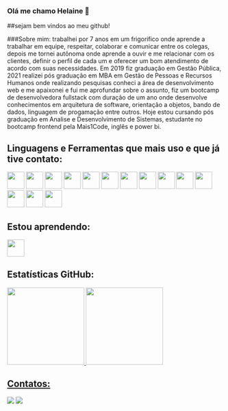 ### Olá me chamo Helaine 👋

##sejam bem vindos ao meu github!

###Sobre mim:
trabalhei por 7 anos em um frigorifico onde aprende a trabalhar em equipe, respeitar, colaborar e comunicar entre os colegas, depois me tornei autônoma onde aprende a ouvir e me relacionar com os clientes, definir o perfil de cada um e oferecer um bom atendimento de acordo com suas necessidades. Em 2019 fiz graduação em Gestão Pública, 2021 realizei pós graduação em MBA em Gestão de Pessoas e Recursos Humanos onde realizando pesquisas conheci a área de desenvolvimento web e me apaixonei e fui me aprofundar sobre o assunto, fiz um bootcamp de desenvolvedora fullstack com duração de um ano onde desenvolve conhecimentos em arquitetura de software, orientação a objetos, bando de dados, linguagem de progamação entre outros.
Hoje estou cursando pós graduação em Analise e Desenvolvimento de Sistemas, estudante no bootcamp frontend pela Mais1Code, inglês e power bi.

## Linguagens e Ferramentas que mais uso e que já tive contato:

<img src="https://cdn.jsdelivr.net/gh/devicons/devicon/icons/css3/css3-original-wordmark.svg" width="40" height="40" /> <img src="https://cdn.jsdelivr.net/gh/devicons/devicon/icons/git/git-plain.svg" width="40" height="40" /> <img src="https://cdn.jsdelivr.net/gh/devicons/devicon/icons/github/github-original-wordmark.svg" width="40" height="40" /> <img src="https://cdn.jsdelivr.net/gh/devicons/devicon/icons/html5/html5-original-wordmark.svg" width="40" height="40" /> <img src="https://cdn.jsdelivr.net/gh/devicons/devicon/icons/javascript/javascript-original.svg" width="40" height="40" /> <img src="https://cdn.jsdelivr.net/gh/devicons/devicon/icons/mysql/mysql-original-wordmark.svg" width="40" height="40"/> <img src="https://cdn.jsdelivr.net/gh/devicons/devicon/icons/nodejs/nodejs-original.svg" width="40" height="40" /> <img src="https://cdn.jsdelivr.net/gh/devicons/devicon/icons/slack/slack-original.svg" width="40" height="40" /> <img src="https://cdn.jsdelivr.net/gh/devicons/devicon/icons/trello/trello-plain-wordmark.svg" width="40" height="40" /> <img src="https://cdn.jsdelivr.net/gh/devicons/devicon/icons/typescript/typescript-original.svg" width="40" height="40" /> <img src="https://cdn.jsdelivr.net/gh/devicons/devicon/icons/vscode/vscode-plain-wordmark.svg" width="40" height="40" /> <img src="https://cdn.jsdelivr.net/gh/devicons/devicon/icons/react/react-original-wordmark.svg" width="40" height="40" /> <img src="https://cdn.jsdelivr.net/gh/devicons/devicon/icons/intellij/intellij-original.svg" width="40" height="40"/> <img src="https://cdn.jsdelivr.net/gh/devicons/devicon/icons/markdown/markdown-original.svg" width="40" height="40"/>

## Estou aprendendo:

<img src="https://cdn.jsdelivr.net/gh/devicons/devicon/icons/python/python-original-wordmark.svg" width="40" height="40" />

## Estatísticas GitHub:

<div>
<a href="https://github.com/HelaineRibeiro">
<img height="180em" src="https://github-readme-stats.vercel.app/api/top-langs/?username=HelaineRibeiro&layout=compact&langs_count=7&theme=dracula"/>
<img height="180em" src="https://github-readme-stats.vercel.app/api?username=HelaineRibeiro&show_icons=true&theme=dracula&include_all_commits=true&count_private=true"/>
</div>
  
## Contatos:
  
  <div>
<a href = "mailto:contato@helainecrcosta"><img src="https://img.shields.io/badge/Gmail-D14836?style=for-the-badge&logo=gmail&logoColor=white" target="_blank"></a>
<a href="https://www.linkedin.com/in/helainecristina-8647b8122" target="_blank"><img src="https://img.shields.io/badge/-LinkedIn-%230077B5?style=for-the-badge&logo=linkedin&logoColor=white" target="_blank"></a>   
</div>
  

